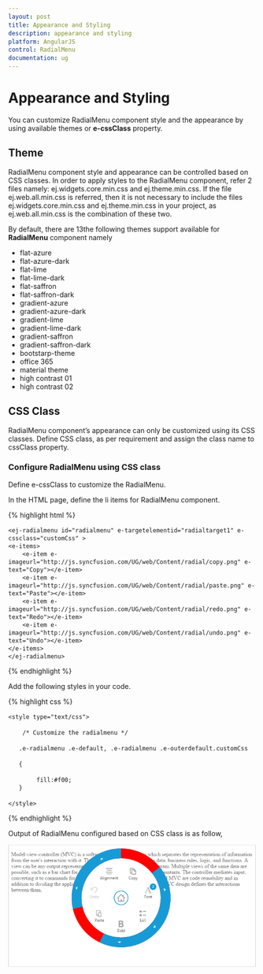```yaml
---
layout: post
title: Appearance and Styling 
description: appearance and styling
platform: AngularJS
control: RadialMenu
documentation: ug
---
```


# Appearance and Styling

You can customize RadialMenu component style and the appearance by using available themes or **e-cssClass** property.

## Theme

RadialMenu component style and appearance can be controlled based on CSS classes. In order to apply styles to the RadialMenu component, refer 2 files namely: ej.widgets.core.min.css and ej.theme.min.css. If the file ej.web.all.min.css is referred, then it is not necessary to include the files ej.widgets.core.min.css and ej.theme.min.css in your project, as ej.web.all.min.css is the combination of these two.

By default, there are 13the following themes support available for **RadialMenu** component namely

* flat-azure
* flat-azure-dark
* flat-lime
* flat-lime-dark
* flat-saffron
* flat-saffron-dark
* gradient-azure
* gradient-azure-dark
* gradient-lime
* gradient-lime-dark
* gradient-saffron
* gradient-saffron-dark
* bootstarp-theme
* office 365
* material theme
* high contrast 01
* high contrast 02


## CSS Class

RadialMenu component’s appearance can only be customized using its CSS classes. Define CSS class, as per requirement and assign the class name to cssClass property.

### Configure RadialMenu using CSS class

Define e-cssClass to customize the RadialMenu.

In the HTML page, define the li items for RadialMenu component.

{% highlight html %}

    <ej-radialmenu id="radialmenu" e-targetelementid="radialtarget1" e-cssclass="customCss" >
    <e-items>
        <e-item e-imageurl="http://js.syncfusion.com/UG/web/Content/radial/copy.png" e-text="Copy"></e-item>
        <e-item e-imageurl="http://js.syncfusion.com/UG/web/Content/radial/paste.png" e-text="Paste"></e-item>
        <e-item e-imageurl="http://js.syncfusion.com/UG/web/Content/radial/redo.png" e-text="Redo"></e-item>
        <e-item e-imageurl="http://js.syncfusion.com/UG/web/Content/radial/undo.png" e-text="Undo"></e-item>
    </e-items>
    </ej-radialmenu>

{% endhighlight %}

Add the following styles in your code.

{% highlight css %}

    <style type="text/css">

        /* Customize the radialmenu */

       .e-radialmenu .e-default, .e-radialmenu .e-outerdefault.customCss 

       {

            fill:#f00;
       } 

    </style>

{% endhighlight %}

Output of RadialMenu configured based on CSS class is as follow,

![](apperance-and-styling-images\appearance-and-styling_img1.png)


